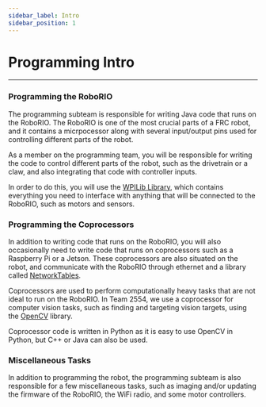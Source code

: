 ```yaml
---
sidebar_label: Intro
sidebar_position: 1
---
```


# Programming Intro

---

### Programming the RoboRIO

The programming subteam is responsible for writing Java code that runs on the RoboRIO. The RoboRIO is one of the most crucial parts of a FRC robot, and it contains a micrpocessor along with several input/output pins used for controlling different parts of the robot.

As a member on the programming team, you will be responsible for writing the code to control different parts of the robot, such as the drivetrain or a claw, and also integrating that code with controller inputs.

In order to do this, you will use the [WPILib Library](https://docs.wpilib.org/en/stable/), which contains everything you need to interface with anything that will be connected to the RoboRIO, such as motors and sensors.

### Programming the Coprocessors

In addition to writing code that runs on the RoboRIO, you will also occasionally need to write code that runs on coprocessors such as a Raspberry Pi or a Jetson. These coprocessors are also situated on the robot, and communicate with the RoboRIO through ethernet and a library called [NetworkTables](https://docs.wpilib.org/en/stable/docs/software/networktables/networktables-intro.html).

Coprocessors are used to perform computationally heavy tasks that are not ideal to run on the RoboRIO. In Team 2554, we use a coprocessor for computer vision tasks, such as finding and targeting vision targets, using the [OpenCV](https://opencv.org/) library.

Coprocessor code is written in Python as it is easy to use OpenCV in Python, but C++ or Java can also be used.

### Miscellaneous Tasks

In addition to programming the robot, the programming subteam is also responsible for a few miscellaneous tasks, such as imaging and/or updating the firmware of the RoboRIO, the WiFi radio, and some motor controllers.
